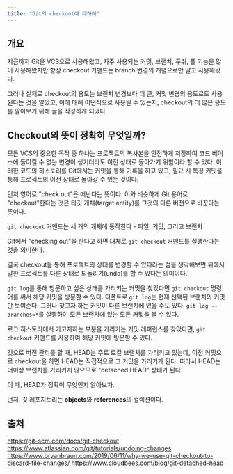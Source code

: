 ```yaml
---
title: "Git의 checkout에 대하여"
---
```


## 개요
지금까지 Git을 VCS으로 사용해왔고, 자주 사용되는 커밋, 브랜치, 푸쉬, 풀 기능을 많이 사용해왔지만 항상 checkout 커맨드는 branch 변경의 개념으로만 알고 사용해왔다.

그러나 실제로 checkout의 용도는 브랜치 변경보다 더 큰, 커밋 변경의 용도로도 사용된다는 것을 알았고, 이에 대해 어떤식으로 사용될 수 있는지, checkout의 더 많은 용도를 알아보기 위해 글을 작성하게 되었다.

## Checkout의 뜻이 정확히 무엇일까?
모든 VCS의 중요한 목적 중 하나는 프로젝트의 복사본을 안전하게 저장하여 코드 베이스에 돌이킬 수 없는 변경이 생기더라도 이전 상태로 돌아가기 위함이라 할 수 있다. 이러한 코드의 히스토리를 Git에서는 커밋을 통해 기록을 하고 있고, 필요 시 특정 커밋을 통해 프로젝트의 이전 상태로 돌아갈 수 있는 것이다.

먼저 영어로 "check out"은 떠난다는 뜻이다. 이와 비슷하게 Git 용어로 "checkout"한다는 것은 타깃 개체(target entity)를 그것의 다른 버전으로 바꾼다는 뜻이다.

`git checkout` 커맨드는 세 개의 개체에 동작한다 - 파일, 커밋, 그리고 브랜치

Git에서 "checking out"을 한다고 하면 대체로 `git checkout` 커맨드를 실행한다는 것을 의미한다.

결국 checkout을 통해 프로젝트의 상태를 변경할 수 있다라는 점을 생각해보면 위에서 말한 프로젝트를 다른 상태로 되돌리기(undo)를 할 수 있다는 의미이다.

`git log`를 통해 방문하고 싶은 상태를 가리키는 커밋을 찾았다면 `git checkout` 명령어를 써서 해당 커밋을 방문할 수 있다. 디폴트로 `git log`는 현재 선택된 브랜치의 커밋만 보여준다. 그러나 찾고자 하는 커밋이 다른 브랜치에 있을 수도 있다. `git log --branches=*`를 실행하여 모든 브랜치에 있는 모든 커밋을 볼 수 있다.

로그 히스토리에서 가고자하는 부분을 가리키는 커밋 레퍼런스를 찾았다면, `git checkout` 커맨드를 사용하여 해당 커밋에 방문할 수 있다. 

깃으로 버전 관리를 할 때, HEAD는 주로 로컬 브랜치를 가리키고 있는데, 이전 커밋으로 checkout을 하면 HEAD는 직접적으로 그 커밋을 가리키게 된다. 따라서 HEAD는 더이상 브랜치를 가리키지 않으므로 "detached HEAD" 상태가 된다.

이 때, HEAD가 정확이 무엇인지 알아보자.

먼저, 깃 레포지토리는 **objects**와 **references**의 컬렉션이다.


## 출처
https://git-scm.com/docs/git-checkout
https://www.atlassian.com/git/tutorials/undoing-changes
https://www.bryanbraun.com/2019/06/11/why-we-use-git-checkout-to-discard-file-changes/
https://www.cloudbees.com/blog/git-detached-head
